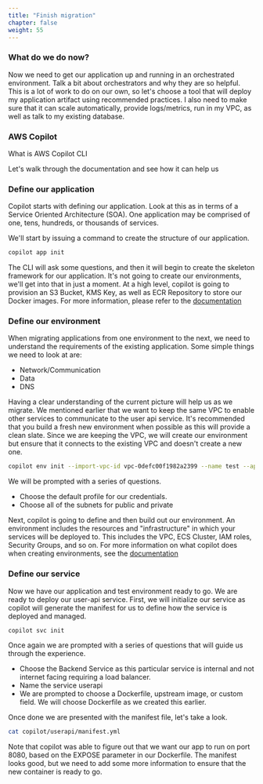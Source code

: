 ```yaml
---
title: "Finish migration"
chapter: false
weight: 55
---
```


### What do we do now?

Now we need to get our application up and running in an orchestrated environment. 
Talk a bit about orchestrators and why they are so helpful.
This is a lot of work to do on our own, so let's choose a tool that will deploy my application artifact using recommended practices.
I also need to make sure that it can scale automatically, provide logs/metrics, run in my VPC, as well as talk to my existing database.

### AWS Copilot

What is AWS Copilot CLI

Let's walk through the documentation and see how it can help us

### Define our application

Copilot starts with defining our application. Look at this as in terms of a Service Oriented Architecture (SOA).
One application may be comprised of one, tens, hundreds, or thousands of services.

We'll start by issuing a command to create the structure of our application.

```bash
copilot app init
```

The CLI will ask some questions, and then it will begin to create the skeleton framework for our application.
It's not going to create our environments, we'll get into that in just a moment.
At a high level, copilot is going to provision an S3 Bucket, KMS Key, as well as ECR Repository to store our Docker images.
For more information, please refer to the [documentation](https://aws.github.io/copilot-cli/docs/concepts/applications/)


### Define our environment

When migrating applications from one environment to the next, we need to understand the requirements of the existing application.
Some simple things we need to look at are:

- Network/Communication
- Data
- DNS

Having a clear understanding of the current picture will help us as we migrate.
We mentioned earlier that we want to keep the same VPC to enable other services to communicate to the user api service.
It's recommended that you build a fresh new environment when possible as this will provide a clean slate.
Since we are keeping the VPC, we will create our environment but ensure that it connects to the existing VPC and doesn't create a new one.

```bash
copilot env init --import-vpc-id vpc-0defc00f1982a2399 --name test --app migration-demo
```

We will be prompted with a series of questions. 

- Choose the default profile for our credentials.
- Choose all of the subnets for public and private

Next, copilot is going to define and then build out our environment.
An environment includes the resources and "infrastructure" in which your services will be deployed to.
This includes the VPC, ECS Cluster, IAM roles, Security Groups, and so on.
For more information on what copilot does when creating environments, see the [documentation](https://aws.github.io/copilot-cli/docs/concepts/environments/)

### Define our service

Now we have our application and test environment ready to go.
We are ready to deploy our user-api service.
First, we will initialize our service as copilot will generate the manifest for us to define how the service is deployed and managed.

```bash
copilot svc init
```

Once again we are prompted with a series of questions that will guide us through the experience.

- Choose the Backend Service as this particular service is internal and not internet facing requiring a load balancer.
- Name the service userapi
- We are prompted to choose a Dockerfile, upstream image, or custom field. We will choose Dockerfile as we created this earlier.

Once done we are presented with the manifest file, let's take a look.

```bash
cat copilot/userapi/manifest.yml
```

Note that copilot was able to figure out that we want our app to run on port 8080, based on the EXPOSE parameter in our Dockerfile.
The manifest looks good, but we need to add some more information to ensure that the new container is ready to go.